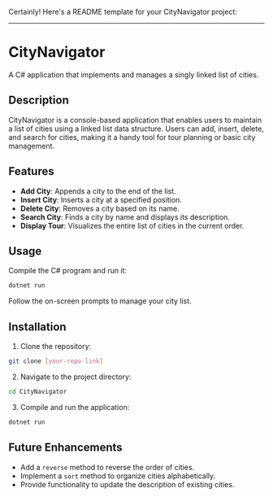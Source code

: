 Certainly! Here's a README template for your CityNavigator project:

---

# CityNavigator
A C# application that implements and manages a singly linked list of cities.

## Description
CityNavigator is a console-based application that enables users to maintain a list of cities using a linked list data structure. Users can add, insert, delete, and search for cities, making it a handy tool for tour planning or basic city management.

## Features
- **Add City**: Appends a city to the end of the list.
- **Insert City**: Inserts a city at a specified position.
- **Delete City**: Removes a city based on its name.
- **Search City**: Finds a city by name and displays its description.
- **Display Tour**: Visualizes the entire list of cities in the current order.

## Usage
Compile the C# program and run it:

```bash
dotnet run
```

Follow the on-screen prompts to manage your city list.

## Installation
1. Clone the repository:
```bash
git clone [your-repo-link]
```

2. Navigate to the project directory:
```bash
cd CityNavigator
```

3. Compile and run the application:
```bash
dotnet run
```

## Future Enhancements
- Add a `reverse` method to reverse the order of cities.
- Implement a `sort` method to organize cities alphabetically.
- Provide functionality to update the description of existing cities.
